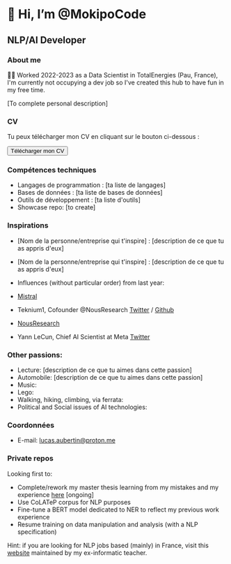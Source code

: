 # 👋 Hi, I’m @MokipoCode

## NLP/AI Developer 

### About me

👨‍💻 Worked 2022-2023 as a Data Scientist in TotalEnergies (Pau, France), I'm currently not occupying a dev job so I've created this hub to have fun in my free time.

[To complete personal description]

### CV

Tu peux télécharger mon CV en cliquant sur le bouton ci-dessous :

<a href="https://github.com/MokipoCode/[repotocreate]/mon-cv.pdf" target="_blank">
  <button>Télécharger mon CV</button>
</a>


### Compétences techniques

- Langages de programmation : [ta liste de langages]
- Bases de données : [ta liste de bases de données]
- Outils de développement : [ta liste d'outils]
- Showcase repo: [to create]

### Inspirations

- [Nom de la personne/entreprise qui t'inspire] : [description de ce que tu as appris d'eux]
- [Nom de la personne/entreprise qui t'inspire] : [description de ce que tu as appris d'eux]

- Influences (without particular order) from last year:
- [Mistral](https://mistral.ai/fr/)
- Teknium1, Cofounder @NousResearch [Twitter](https://twitter.com/Teknium1) / [Github](https://github.com/sponsors/teknium1)
- [NousResearch](https://nousresearch.com/)
- Yann LeCun, Chief AI Scientist at Meta [Twitter](https://twitter.com/ylecun)

### Other passions:

- Lecture: [description de ce que tu aimes dans cette passion]
- Automobile: [description de ce que tu aimes dans cette passion]
- Music:
- Lego:
- Walking, hiking, climbing, via ferrata: 
- Political and Social issues of AI technologies: 

### Coordonnées

- E-mail: lucas.aubertin@proton.me

### Private repos
Looking first to:
- Complete/rework my master thesis learning from my mistakes and my experience [here](https://github.com/MokipoCode/cohab_coref_resolco) [ongoing]
- Use CoLATeP corpus for NLP purposes
- Fine-tune a BERT model dedicated to NER to reflect my previous work experience
- Resume training on data manipulation and analysis (with a NLP specification)


Hint: if you are looking for NLP jobs based (mainly) in France, visit this [website](http://w3.erss.univ-tlse2.fr/membre/tanguy/offres.html) maintained by my ex-informatic teacher.

<!---
MokipoCode/MokipoCode is a ✨ special ✨ repository because its `README.md` (this file) appears on your GitHub profile.
You can click the Preview link to take a look at your changes.
--->
